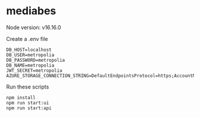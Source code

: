 # mediabes

Node version: v16.16.0


Create a .env file
```
DB_HOST=localhost
DB_USER=metropolia
DB_PASSWORD=metropolia
DB_NAME=metropolia
JWT_SECRET=metropolia
AZURE_STORAGE_CONNECTION_STRING=DefaultEndpointsProtocol=https;AccountName=mediabes;AccountKey=RDYhoOWoW6GpUmsy2lwdrZY6Xj90dhP+h89Zq+xwhhfO59kL+j/8B0Ghcv9jsCshLcVVsacB6PS/+AStM/Gnyw==;EndpointSuffix=core.windows.net

```

Run these scripts


    npm install
    npm run start:ui
    npm run start:api


